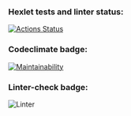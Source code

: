 ### Hexlet tests and linter status:
[![Actions Status](https://github.com/Nkey512/python-project-lvl1/workflows/hexlet-check/badge.svg)](https://github.com/Nkey512/python-project-lvl1/actions)
### Codeclimate badge:
[![Maintainability](https://api.codeclimate.com/v1/badges/337645d62f709edbc429/maintainability)](https://codeclimate.com/github/Nkey512/python-project-lvl1/maintainability)
### Linter-check badge:
![Linter](https://github.com/Nkey512/python-project-lvl1/workflows/Linter/badge.svg)
